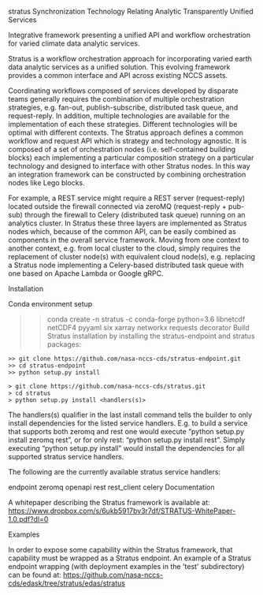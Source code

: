 stratus
Synchronization Technology Relating Analytic Transparently Unified Services

Integrative framework presenting a unified API and workflow orchestration for varied climate data analytic services.

Stratus is a workflow orchestration approach for incorporating varied earth data analytic services as a unified solution. This evolving framework provides a common interface and API across existing NCCS assets.

Coordinating workflows composed of services developed by disparate teams generally requires the combination of multiple orchestration strategies, e.g. fan-out, publish-subscribe, distributed task queue, and request-reply. In addition, multiple technologies are available for the implementation of each these strategies. Different technologies will be optimal with different contexts. The Stratus approach defines a common workflow and request API which is strategy and technology agnostic. It is composed of a set of orchestration nodes (i.e. self-contained building blocks) each implementing a particular composition strategy on a particular technology and designed to interface with other Stratus nodes. In this way an integration framework can be constructed by combining orchestration nodes like Lego blocks.

For example, a REST service might require a REST server (request-reply) located outside the firewall connected via zeroMQ (request-reply + pub-sub) through the firewall to Celery (distributed task queue) running on an analytics cluster. In Stratus these three layers are implemented as Stratus nodes which, because of the common API, can be easily combined as components in the overall service framework. Moving from one context to another context, e.g. from local cluster to the cloud, simply requires the replacement of cluster node(s) with equivalent cloud node(s), e.g. replacing a Stratus node implementing a Celery-based distributed task queue with one based on Apache Lambda or Google gRPC.

Installation

Conda environment setup

 >> conda create -n stratus -c conda-forge python=3.6 libnetcdf netCDF4 pyyaml six xarray networkx requests decorator
Build Stratus installation by installing the stratus-endpoint and stratus packages:

    >> git clone https://github.com/nasa-nccs-cds/stratus-endpoint.git
    >> cd stratus-endpoint
    >> python setup.py install

    > git clone https://github.com/nasa-nccs-cds/stratus.git
    > cd stratus
    > python setup.py install <handlers(s)>
The handlers(s) qualifier in the last install command tells the builder to only install dependencies for the listed service handlers. E.g. to build a service that supports both zeromq and rest one would execute “python setup.py install zeromq rest”, or for only rest: “python setup.py install rest”. Simply executing “python setup.py install” would install the dependencies for all supported stratus service handlers.

The following are the currently available stratus service handlers:

endpoint
zeromq
openapi
rest
rest_client
celery
Documentation

A whitepaper describing the Stratus framework is available at: https://www.dropbox.com/s/6ukb5917bv3r7df/STRATUS-WhitePaper-1.0.pdf?dl=0

Examples

In order to expose some capability within the Stratus framework, that capability must be wrapped as a Stratus endpoint. An example of a Stratus endpoint wrapping (with deployment examples in the 'test' subdirectory) can be found at: https://github.com/nasa-nccs-cds/edask/tree/stratus/edas/stratus